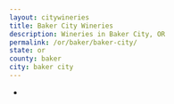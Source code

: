 ```yaml
---
layout: citywineries
title: Baker City Wineries
description: Wineries in Baker City, OR
permalink: /or/baker/baker-city/
state: or
county: baker
city: baker city
---
```

-
